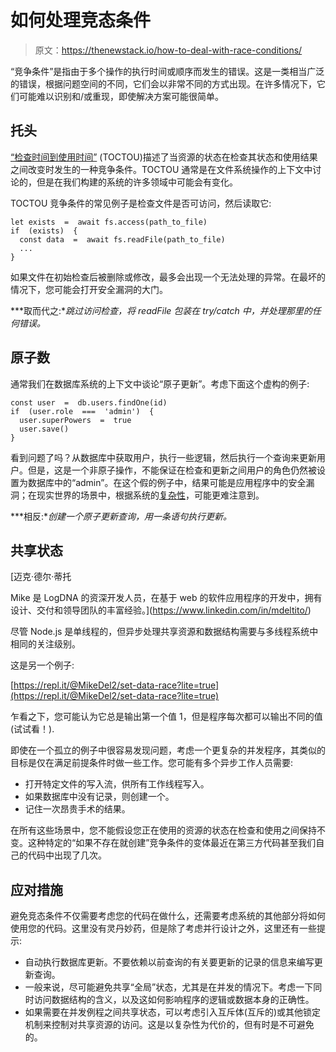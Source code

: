 # 如何处理竞态条件

> 原文：<https://thenewstack.io/how-to-deal-with-race-conditions/>

“竞争条件”是指由于多个操作的执行时间或顺序而发生的错误。这是一类相当广泛的错误，根据问题空间的不同，它们会以非常不同的方式出现。在许多情况下，它们可能难以识别和/或重现，即使解决方案可能很简单。

## **托头**

[“检查时间到使用时间”](https://en.wikipedia.org/wiki/Time-of-check_to_time-of-use) (TOCTOU)描述了当资源的状态在检查其状态和使用结果之间改变时发生的一种竞争条件。TOCTOU 通常是在文件系统操作的上下文中讨论的，但是在我们构建的系统的许多领域中可能会有变化。

TOCTOU 竞争条件的常见例子是检查文件是否可访问，然后读取它:

```
let exists  =  await fs.access(path_to_file)
if  (exists)  {
  const data  =  await fs.readFile(path_to_file)
  ...
}

```

如果文件在初始检查后被删除或修改，最多会出现一个无法处理的异常。在最坏的情况下，您可能会打开安全漏洞的大门。

***取而代之:**跳过访问检查，将 readFile 包装在 try/catch 中，并处理那里的任何错误。*

## **原子数**

通常我们在数据库系统的上下文中谈论“原子更新”。考虑下面这个虚构的例子:

```
const user  =  db.users.findOne(id)
if  (user.role  ===  'admin')  {
  user.superPowers  =  true
  user.save()
}

```

看到问题了吗？从数据库中获取用户，执行一些逻辑，然后执行一个查询来更新用户。但是，这是一个非原子操作，不能保证在检查和更新之间用户的角色仍然被设置为数据库中的“admin”。在这个假的例子中，结果可能是应用程序中的安全漏洞；在现实世界的场景中，根据系统的[复杂性](https://logdna.blogin.co/posts/99035)，可能更难注意到。

***相反:**创建一个原子更新查询，用一条语句执行更新。*

## **共享状态**

 [迈克·德尔·蒂托

Mike 是 LogDNA 的资深开发人员，在基于 web 的软件应用程序的开发中，拥有设计、交付和领导团队的丰富经验。](https://www.linkedin.com/in/mdeltito/) 

尽管 Node.js 是单线程的，但异步处理共享资源和数据结构需要与多线程系统中相同的关注级别。

这是另一个例子:

[https://repl.it/@MikeDel2/set-data-race?lite=true](https://repl.it/@MikeDel2/set-data-race?lite=true)

乍看之下，您可能认为它总是输出第一个值 1，但是程序每次都可以输出不同的值(试试看！).

即使在一个孤立的例子中很容易发现问题，考虑一个更复杂的并发程序，其类似的目标是仅在满足前提条件时做一些工作。您可能有多个异步工作人员需要:

*   打开特定文件的写入流，供所有工作线程写入。
*   如果数据库中没有记录，则创建一个。
*   记住一次昂贵手术的结果。

在所有这些场景中，您不能假设您正在使用的资源的状态在检查和使用之间保持不变。这种特定的“如果不存在就创建”竞争条件的变体最近在第三方代码甚至我们自己的代码中出现了几次。

## **应对措施**

避免竞态条件不仅需要考虑您的代码在做什么，还需要考虑系统的其他部分将如何使用您的代码。这里没有灵丹妙药，但是除了考虑并行设计之外，这里还有一些提示:

*   自动执行数据库更新。不要依赖以前查询的有关要更新的记录的信息来编写更新查询。
*   一般来说，尽可能避免共享“全局”状态，尤其是在并发的情况下。考虑一下同时访问数据结构的含义，以及这如何影响程序的逻辑或数据本身的正确性。
*   如果需要在并发例程之间共享状态，可以考虑引入互斥体(互斥的)或其他锁定机制来控制对共享资源的访问。这是以复杂性为代价的，但有时是不可避免的。

<svg xmlns:xlink="http://www.w3.org/1999/xlink" viewBox="0 0 68 31" version="1.1"><title>Group</title> <desc>Created with Sketch.</desc></svg>